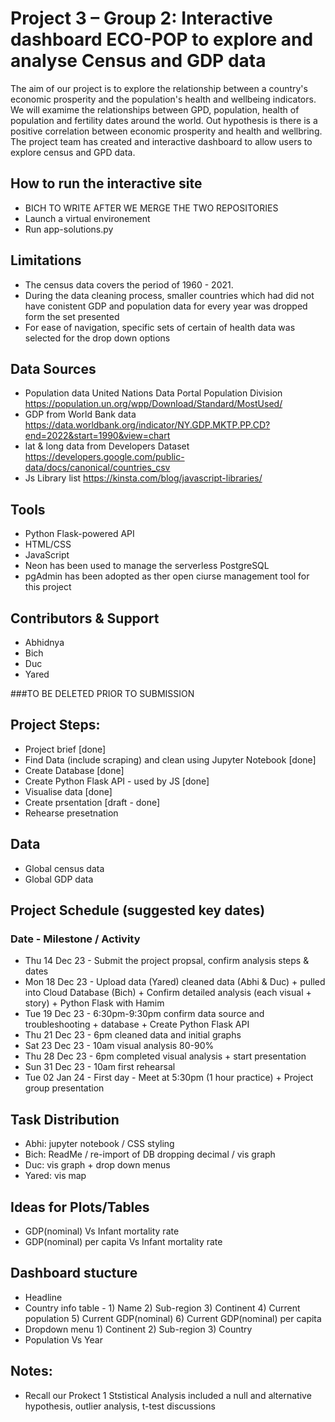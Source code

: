 # Project 3 – Group 2: Interactive dashboard ECO-POP to explore and analyse Census and GDP data
The aim of our project is to explore the relationship between a country's economic prosperity and the population's health and wellbeing indicators. We will examime the relationships between GPD, population, 
health of population and fertility dates around the world. Out hypothesis is there is a positive correlation between economic prosperity and health and wellbring.
The project team has created and interactive dashboard to allow users to explore census and GPD data.

## How to run the interactive site
- BICH TO WRITE AFTER WE MERGE THE TWO REPOSITORIES 
- Launch a virtual environement
- Run app-solutions.py

## Limitations
- The census data covers the period of 1960 - 2021.
- During the data cleaning process, smaller countries which had did not have conistent GDP and population data for every year was dropped form the set presented
- For ease of navigation, specific sets of certain of health data was selected for the drop down options

## Data Sources
- Population data United Nations Data Portal Population Division <https://population.un.org/wpp/Download/Standard/MostUsed/>
- GDP from World Bank data <https://data.worldbank.org/indicator/NY.GDP.MKTP.PP.CD?end=2022&start=1990&view=chart>
- lat & long data from Developers Dataset <https://developers.google.com/public-data/docs/canonical/countries_csv>
- Js Library list <https://kinsta.com/blog/javascript-libraries/>

## Tools
- Python Flask-powered API
- HTML/CSS
- JavaScript
- Neon has been used to manage the serverless PostgreSQL
- pgAdmin has been adopted as ther open ciurse management tool for this project

## Contributors & Support
- Abhidnya
- Bich
- Duc
- Yared

###TO BE DELETED PRIOR TO SUBMISSION
## Project Steps:
- Project brief [done]
- Find Data (include scraping) and clean using Jupyter Notebook [done]
- Create Database [done]
- Create Python Flask API - used by JS [done]
- Visualise data [done]
- Create prsentation [draft - done]
- Rehearse presetnation

## Data
- Global census data
- Global GDP data

## Project Schedule (suggested key dates)
### Date - Milestone / Activity
- Thu 14 Dec 23 - Submit the project propsal, confirm analysis steps & dates
- Mon 18 Dec 23 - Upload data (Yared) cleaned data (Abhi & Duc) + pulled into Cloud Database (Bich) + Confirm detailed analysis (each visual + story) + Python Flask with Hamim
- Tue 19 Dec 23 - 6:30pm-9:30pm confirm data source and troubleshooting + database + Create Python Flask API 
- Thu 21 Dec 23 - 6pm cleaned data and initial graphs
- Sat 23 Dec 23 - 10am visual analysis 80-90%
- Thu 28 Dec 23 - 6pm completed visual analysis + start presentation 
- Sun 31 Dec 23 - 10am first rehearsal 
- Tue 02 Jan 24 - First day - Meet at 5:30pm (1 hour practice) + Project group presentation


## Task Distribution
- Abhi: jupyter notebook / CSS styling 
- Bich: ReadMe / re-import of DB dropping decimal / vis graph
- Duc: vis graph + drop down menus
- Yared: vis map

## Ideas for Plots/Tables
- GDP(nominal) Vs Infant mortality rate
- GDP(nominal) per capita Vs Infant mortality rate

## Dashboard stucture
- Headline
- Country info table - 1) Name 2) Sub-region 3) Continent 4) Current population 5) Current GDP(nominal) 6) Current GDP(nominal) per capita
- Dropdown menu 1) Continent 2) Sub-region 3) Country
- Population Vs Year

## Notes:
- Recall our Prokect 1 Ststistical Analysis included a null and alternative hypothesis, outlier analysis, t-test discussions
